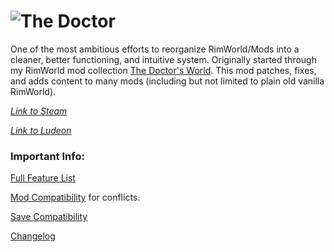 ![The Doctor](https://i.imgur.com/eJ2Cm9s.png)  
========
One of the most ambitious efforts to reorganize RimWorld/Mods into a cleaner, better functioning, and intuitive system. Originally started through my RimWorld mod collection [The Doctor's World](https://steamcommunity.com/sharedfiles/filedetails/?id=1568763074). This mod patches, fixes, and adds content to many mods (including but not limited to plain old vanilla RimWorld).

_[Link to Steam](https://steamcommunity.com/sharedfiles/filedetails/?id=1568744597)_

_[Link to Ludeon](https://ludeon.com/forums/index.php?topic=47165.msg447416#msg447416)_

### Important Info:
[Full Feature List](https://github.com/DrZhivago1/DocWorld/wiki/1.-Content-Overview)

[Mod Compatibility](https://github.com/DrZhivago1/DocWorld/wiki/2.-Mod-Compatibility) for conflicts.

[Save Compatibility](https://github.com/DrZhivago1/DocWorld/wiki/3.-Save-Compatibility)

[Changelog](https://github.com/DrZhivago1/DocWorld/wiki/4.-Changelog)
